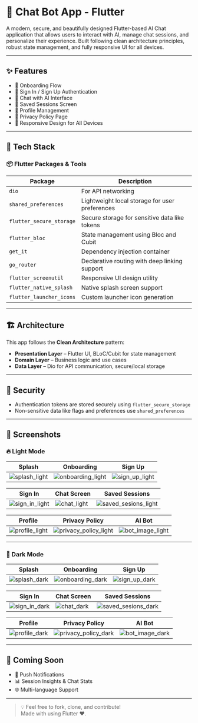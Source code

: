 # 🧠 Chat Bot App - Flutter

A modern, secure, and beautifully designed Flutter-based AI Chat application that allows users to interact with AI, manage chat sessions, and personalize their experience. Built following clean architecture principles, robust state management, and fully responsive UI for all devices.

---

## ✨ Features

- 🚀 Onboarding Flow
- 🔐 Sign In / Sign Up Authentication
- 💬 Chat with AI Interface
- 💾 Saved Sessions Screen
- 👤 Profile Management
- 📜 Privacy Policy Page
- 📱 Responsive Design for All Devices

---

## 🧰 Tech Stack

### 📦 Flutter Packages & Tools

| Package | Description |
|--------|-------------|
| `dio` | For API networking |
| `shared_preferences` | Lightweight local storage for user preferences |
| `flutter_secure_storage` | Secure storage for sensitive data like tokens |
| `flutter_bloc` | State management using Bloc and Cubit |
| `get_it` | Dependency injection container |
| `go_router` | Declarative routing with deep linking support |
| `flutter_screenutil` | Responsive UI design utility |
| `flutter_native_splash` | Native splash screen support |
| `flutter_launcher_icons` | Custom launcher icon generation |

---

## 🏗️ Architecture

This app follows the **Clean Architecture** pattern:

- **Presentation Layer** – Flutter UI, BLoC/Cubit for state management  
- **Domain Layer** – Business logic and use cases  
- **Data Layer** – Dio for API communication, secure/local storage  

---

## 🔐 Security

- Authentication tokens are stored securely using `flutter_secure_storage`
- Non-sensitive data like flags and preferences use `shared_preferences`

---

## 📸 Screenshots

### 🔥 Light Mode

| Splash | Onboarding | Sign Up |
|-------|------------|---------|
| ![splash_light](https://github.com/user-attachments/assets/605ba7ea-2a9e-45c3-94da-1ecf687ae7fd) | ![onboarding_light](https://github.com/user-attachments/assets/88d18eb0-e4ff-4d41-b8b8-0003467bdd7e) | ![sign_up_light](https://github.com/user-attachments/assets/2db72984-cd4f-4070-a0cc-21babcec4062) |

| Sign In | Chat Screen | Saved Sessions |
|--------|-------------|----------------|
| ![sign_in_light](https://github.com/user-attachments/assets/5bd5f1a0-0b60-4e0b-b7ca-ccf94899a3b0) | ![chat_light](https://github.com/user-attachments/assets/569bc261-e651-4338-afc0-90c65aab6ac4) | ![saved_sesions_light](https://github.com/user-attachments/assets/e0fea7bd-2e31-4001-b80a-ff016e74dfed) |

| Profile | Privacy Policy | AI Bot |
|--------|----------------|--------|
| ![profile_light](https://github.com/user-attachments/assets/42087ff2-697f-4006-b65c-e57153680ce9) | ![privacy_policy_light](https://github.com/user-attachments/assets/fd54a040-6d12-49e3-8a59-42756c22af6a) | ![bot_image_light](https://github.com/user-attachments/assets/ecf23ac5-d6bf-4c97-b38b-e7100225b1fb) |

---

### 🌙 Dark Mode

| Splash | Onboarding | Sign Up |
|-------|------------|---------|
| ![splash_dark](https://github.com/user-attachments/assets/46b30f3d-a088-40b7-bec1-bed81d1abb31) | ![onboarding_dark](https://github.com/user-attachments/assets/75308469-6395-496c-a575-65880a8c9882) | ![sign_up_dark](https://github.com/user-attachments/assets/c751e9e4-a41b-483d-b09a-3afabec801b0) |

| Sign In | Chat Screen | Saved Sessions |
|--------|-------------|----------------|
| ![sign_in_dark](https://github.com/user-attachments/assets/554910d6-a2b4-4ed1-adfe-3550a6823e57) | ![chat_dark](https://github.com/user-attachments/assets/e5cd2cad-18e6-49df-ba97-bcc171c9b505) | ![saved_sesions_dark](https://github.com/user-attachments/assets/5273c056-b328-4921-a916-eff980a9aea3) |

| Profile | Privacy Policy | AI Bot |
|--------|----------------|--------|
| ![profile_dark](https://github.com/user-attachments/assets/80a499cb-e55f-47d4-ba33-279801daae01) | ![privacy_policy_dark](https://github.com/user-attachments/assets/2189386f-5fb7-4349-8c75-599c5fa8d002) | ![bot_image_dark](https://github.com/user-attachments/assets/75e0f3b9-2979-4475-a575-bf47638b0cc5) |

---

## 🚧 Coming Soon

- 🔔 Push Notifications  
- 📊 Session Insights & Chat Stats  
- 🌐 Multi-language Support

---

> 💡 Feel free to fork, clone, and contribute!  
> Made with using Flutter ❤️.

